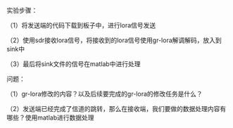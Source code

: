 实验步骤：

（1）将发送端的代码下载到板子中，进行lora信号发送

（2）使用sdr接收lora信号，将接收到的lora信号使用gr-lora解调解码，放入到sink中

（3）最后将sink文件的信号在matlab中进行处理

问题：

（1）gr-lora修改的内容？以及后续要完成的gr-lora的修改任务是什么？

（2）发送端已经完成了信道的跳转，那么在接收端，我们要做的数据处理内容有哪些？使用matlab进行数据处理